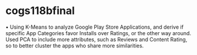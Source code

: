 # cogs118bfinal



• Using K-Means to analyze Google Play Store Applications, and derive if specific App Categories favor Installs over Ratings, or the other way around. Used PCA to include more attributes, such as Reviews and Content Rating, so to better cluster the apps who share more similarities.
